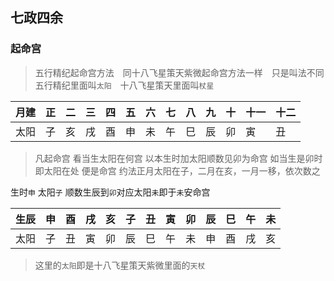 ## 七政四余

### 起命宫
> 五行精纪起命宫方法　同十八飞星策天紫微起命宫方法一样　只是叫法不同
> 五行精纪里面叫`太阳`　十八飞星策天里面叫`杖星`


|月建|正|二|三|四|五|六|七|八|九|十|十一|十二|
|---|---|---|---|---|---|---|---|---|---|---|---|---|
|太阳|子|亥|戌|酉|申|未|午|巳|辰|卯|寅|丑|


> 凡起命宫 看当生太阳在何宫 以本生时加太阳顺数见卯为命宫 
如当生是卯时 即太阳在处 便是命宫 
约法正月太阳在子，二月在亥，一月一移，依次数之

生时`申` 太阳`子` 顺数生辰到`卯`对应太阳`未`即于`未`安命宫

|生辰|申|酉|戌|亥|子|丑|寅|卯|辰|巳|午|未|
|---|---|---|---|---|---|---|---|---|---|---|---|---|
|太阳|子|丑|寅|卯|辰|巳|午|未|申|酉|戌|亥|

> 这里的`太阳`即是十八飞星策天紫微里面的`天杖`
